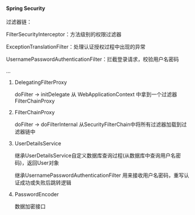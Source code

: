 #### Spring Security

过滤器链：

FilterSecurityInterceptor：方法级别的权限过滤器

ExceptionTranslationFilter：处理认证授权过程中出现的异常

UsernamePasswordAuthenticationFilter：拦截登录请求，校验用户名密码

...



1. DelegatingFilterProxy

   doFilter -> initDelegate 从 WebApplicationContext 中拿到一个过滤器 FilterChainProxy

2. FilterChainProxy 

   doFilter -> doFilterInternal 从SecurityFilterChain中将所有过滤器加载到过滤器链中 



1. UserDetailsService

   继承UserDetailsService自定义数据库查询过程(从数据库中查询用户名密码)，返回User对象

   继承UsernamePasswordAuthenticationFilter 用来接收用户名密码，重写认证成功或失败后跳转逻辑

2. PasswordEncoder

   数据加密接口

